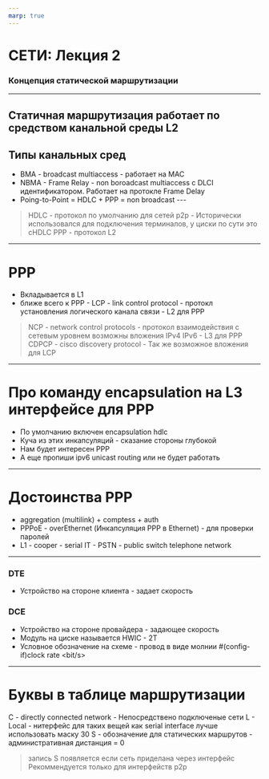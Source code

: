 ```yaml
---
marp: true
---
```

# СЕТИ: Лекция 2
### Концепция статической маршрутизации
---
## Cтатичная маршрутизация работает по средством канальной среды L2
## Типы канальных сред
- BMA - broadcast multiaccess - работает на MAC 
- NBMA - Frame Relay - non boroadcast multiaccess c DLCI идентификатором. Работает на протокле Frame Delay
- Poing-to-Point = HDLC + PPP = non broadcast ---
> HDLC - протокол по умолчанию для сетей p2p - Исторически использовался для подключения терминалов, у циски по сути это cHDLC 
> PPP - протокол L2 
---
# PPP
- Вкладывается в L1 
- ближе всего к PPP - LCP - link control protocol - протокл установления логического канала связи - L2 для PPP 
> NCP - network control protocols - протокол взаимодействия с сетевым уровнем возможны вложения IPv4 IPv6 - L3 для PPP
> CDPCP - cisco discovery protocol - Так же возможное вложения для LCP
---
# Про команду encapsulation на L3 интерфейсе для PPP
- По умолчанию включен encapsulation hdlc
- Куча из этих инкапсуляций - сказание стороны глубокой
- Нам будет интересен PPP 
- А еще пропиши ipv6 unicast routing или не будет работать 
---
# Достоинства PPP 
- aggregation (multilink) + comptess + auth
- PPPoE - overEthernet (Инкапсуляция PPP в Ethernet) - для проверки паролей
- L1 - cooper - serial IT - PSTN - public switch telephone network
--- 
### DTE
- Устройство на стороне клиента - задает скорость
### DCE 
- Устройство на стороне провайдера - задающее скорость 
- Модуль на циске называется HWIC - 2T
- Условное обозначение на схеме - провод в виде молнии
#(config-if)clock rate <bit/s>
---
# Буквы в таблице маршрутизации 
С - directly connected network - Непосредствено подключеные сети
L  - Local - нитерфейс
для таких вещей как serial interface лучше использовать маску 30 
S - обозначение для статических маршрутов - административная дистанция = 0 
> запись S появляется если сеть приделана через интерфейс
> Рекоммендуется только для интерфейств p2p
